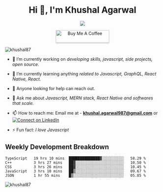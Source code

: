 <h1 align="center">Hi 👋, I'm Khushal Agarwal</h1>
<p align="center">
    <img src='https://github-readme-streak-stats.herokuapp.com/?user=khushal87&hide_border=true'/>
</p>

<p align="center">
    <a href="https://www.buymeacoffee.com/khushal87" target="_blank"><img src="https://www.buymeacoffee.com/assets/img/custom_images/orange_img.png" alt="Buy Me A Coffee" style="height: 41px !important;width: 174px !important;box-shadow: 0px 3px 2px 0px rgba(190, 190, 190, 0.5) !important;-webkit-box-shadow: 0px 3px 2px 0px rgba(190, 190, 190, 0.5) !important;" ></a>
</p>

<p align="left"> <img src="https://komarev.com/ghpvc/?username=khushal87&label=Profile Views&color=green&style=plastic" alt="khushal87" /> </p>

- 🔭 I’m currently working on *developing skills, javascript, side projects, open source*.

- 🌱 I’m currently learning anything *related to Javascript, GraphQL, React Native, React.*

- 🤔 Anyone looking for help can reach out.

- 💬 Ask me about *Javascript, MERN stack, React Native and softwares that scale.*

- 📫 How to reach me: Email me at - **khushal.agarwal987@gmail.com** or [![Connect on LinkedIn](https://img.shields.io/badge/--linkedin?label=LinkedIn&logo=LinkedIn&style=social)](https://www.linkedin.com/in/khushal87)

- ⚡ Fun fact: *I love Javascript* 




## Weekly Development Breakdown
<!--START_SECTION:waka-->
```text
TypeScript   19 hrs 10 mins  ██████████████▓░░░░░░░░░░   58.29 % 
C++          3 hrs 27 mins   ██▓░░░░░░░░░░░░░░░░░░░░░░   10.50 % 
CSS          3 hrs 26 mins   ██▓░░░░░░░░░░░░░░░░░░░░░░   10.45 % 
JavaScript   3 hrs 10 mins   ██▒░░░░░░░░░░░░░░░░░░░░░░   09.67 % 
JSON         1 hr 55 mins    █▒░░░░░░░░░░░░░░░░░░░░░░░   05.85 % 
```
<!--END_SECTION:waka-->
<p><img align="center" src="https://github-readme-stats.vercel.app/api?username=khushal87&count_private=true&show_icons=true" alt="khushal87"/></p>
